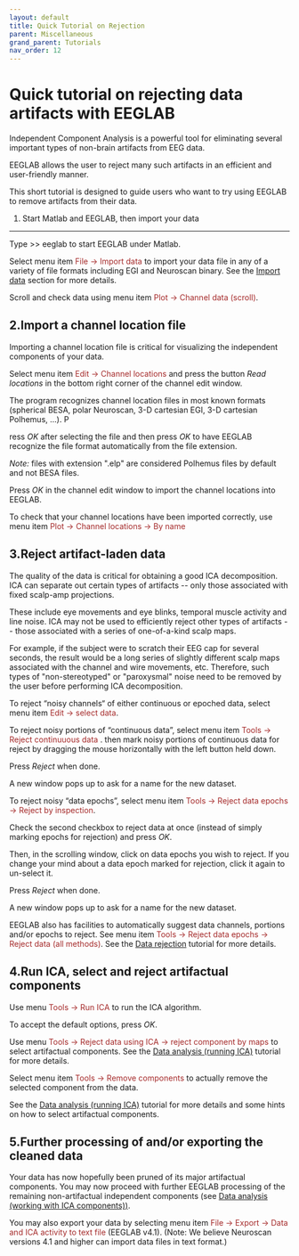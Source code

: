 ```yaml
---
layout: default
title: Quick Tutorial on Rejection
parent: Miscellaneous
grand_parent: Tutorials
nav_order: 12
---
```


Quick tutorial on rejecting data artifacts with EEGLAB
========================================================

Independent Component Analysis is a powerful tool for eliminating
several important types of non-brain artifacts from EEG data. 

EEGLAB allows the user to reject many such artifacts in an efficient and
user-friendly manner. 

This short tutorial is designed to guide  users who want to try using EEGLAB to remove artifacts from their data.

1. Start Matlab and EEGLAB, then import your data
-----------------------------------------------
Type \>\> eeglab to start EEGLAB under Matlab. 

Select menu item
<span style="color: brown">File → Import data</span> to import your data file
in any of a variety of file formats including EGI and Neuroscan binary.
See the [Import data](/tutorials/04_Import/Importing_Continuous_and_Epoched_Data) section for
more details.

Scroll and check data using menu item <span style="color: brown">Plot → Channel data (scroll)</span>.

2.Import a channel location file
----------------------------------
Importing a channel location file is critical for visualizing the
independent components of your data.

Select menu item <span style="color: brown">Edit → Channel locations</span>
and press the button *Read locations* in the bottom right corner of the
channel edit window.

The program recognizes channel location files in
most known formats (spherical BESA, polar Neuroscan, 3-D cartesian EGI,
3-D cartesian Polhemus, ...). P

ress *OK* after selecting the file and
then press *OK* to have EEGLAB recognize the file format automatically
from the file extension. 

*Note:* files with extension ".elp" are
considered Polhemus files by default and not BESA files. 

Press *OK* in
the channel edit window to import the channel locations into EEGLAB.

To check that your channel locations have been imported correctly, use
menu item <span style="color: brown">Plot → Channel locations → By name</span>

3.Reject artifact-laden data
-------------------------------

The quality of the data is critical for obtaining a good ICA
decomposition. ICA can separate out certain types of artifacts -- only
those associated with fixed scalp-amp projections. 

These include eye
movements and eye blinks, temporal muscle activity and line noise. ICA
may not be used to efficiently reject other types of artifacts -- those
associated with a series of one-of-a-kind scalp maps.

For example, if
the subject were to scratch their EEG cap for several seconds, the
result would be a long series of slightly different scalp maps
associated with the channel and wire movements, etc. Therefore, such
types of "non-stereotyped" or "paroxysmal" noise need to be removed by
the user before performing ICA decomposition.

To reject “noisy channels“ of either continuous or epoched data, select
menu item <span style="color: brown">Edit → select data</span>.

To reject noisy portions of “continuous data”, select menu item
<span style="color: brown">Tools → Reject continuuous data </span>.
 then mark noisy portions of continuous data for
reject by dragging the mouse horizontally with the left button held
down.

Press *Reject* when done. 

A new window pops up to ask for a name
for the new dataset.

To reject noisy “data epochs”, select menu item
<span style="color: brown">Tools → Reject data epochs → Reject by inspection</span>. 

Check the second checkbox to reject data at once
(instead of simply marking epochs for rejection) and press *OK*. 

Then,
in the scrolling window, click on data epochs you wish to reject. If you
change your mind about a data epoch marked for rejection, click it again
to un-select it. 

Press *Reject* when done. 

A new window pops up to ask
for a name for the new dataset.

EEGLAB also has facilities to automatically suggest data channels,
portions and/or epochs to reject. See menu item
<span style="color: brown">Tools → Reject data epochs → Reject data (all methods)</span>. See the [Data
rejection](/Chapter_01:_Rejecting_Artifacts "wikilink") tutorial for
more details.

4.Run ICA, select and reject artifactual components
------------------------------------------------------
Use menu <span style="color: brown">Tools → Run ICA</span> to run the ICA
algorithm. 

To accept the default options, press *OK*.

Use menu <span style="color: brown">Tools → Reject data using ICA → reject component by maps</span> to select artifactual components. See the [Data
analysis (running
ICA)](/Chapter_09:_Decomposing_Data_Using_ICA "wikilink") tutorial for
more details.

Select menu item <span style="color: brown">Tools → Remove components</span>
to actually remove the selected component from the data.

See the [Data analysis (running
ICA)](/Chapter_09:_Decomposing_Data_Using_ICA "wikilink") tutorial for
more details and some hints on how to select artifactual components.

5.Further processing of and/or exporting the cleaned data
-----------------------------------------------------------
Your data has now hopefully been pruned of its major artifactual
components. You may now proceed with further EEGLAB processing of the
remaining non-artifactual independent components (see [Data analysis
(working with ICA
components))](/Chapter_09:_Decomposing_Data_Using_ICA "wikilink").

You may also export your data by selecting menu item
<span style="color: brown"> File → Export → Data and ICA activity to text file </span>(EEGLAB v4.1). (Note: We believe Neuroscan versions 4.1 and
higher can import data files in text format.)


